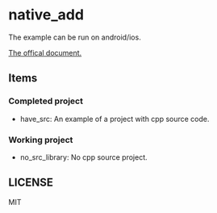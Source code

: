 # native_add

The example can be run on android/ios.

[The offical document.](https://flutter.dev/docs/development/platform-integration/c-interop)

## Items

### Completed project

- have_src: An example of a project with cpp source code.

### Working project

- no_src_library: No cpp source project.

## LICENSE

MIT
